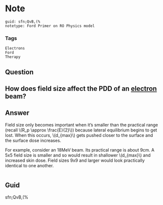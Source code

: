 # Note
```
guid: sfn;QvB,(%
notetype: Ford Primer on RO Physics model
```

### Tags
```
Electrons
Ford
Therapy
```

## Question
<h2>How does field size affect the PDD of an <u>electron</u> beam?</h2>

## Answer
<section>
<p>Field size only becomes important when it’s smaller than the practical range (recall \(R_p \approx \frac{E}{2}\)) because lateral equilibrium begins to get lost. When this occurs, \(d_{max}\) gets pushed closer to the surface and the surface dose increases.</p>
<p>For example, consider an 18MeV beam. Its practical range is about 9cm. A 5x5 field size is smaller and so would result in shallower \(d_{max}\) and increased skin dose. Field sizes 9x9 and larger would look practically identical to one another.</p>
<p><img alt="" src="BE477EAF-CE20-498D-8A4C-0C88E0C80FC0.png"/></p>


</section>

## Guid
sfn;QvB,(%
